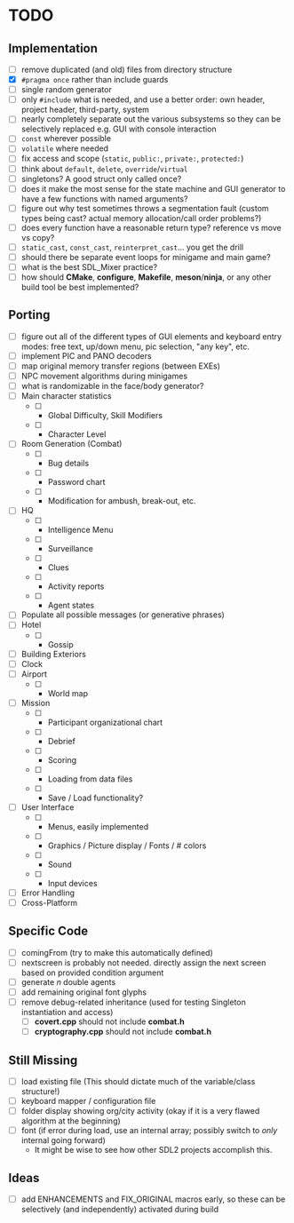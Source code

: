 TODO
====

## Implementation

- [ ] remove duplicated (and old) files from directory structure
- [x] `#pragma once` rather than include guards
- [ ] single random generator
- [ ] only `#include` what is needed, and use a better order: own header, project header, third-party, system
- [ ] nearly completely separate out the various subsystems so they can be selectively replaced e.g. GUI with console interaction
- [ ] `const` wherever possible
- [ ] `volatile` where needed
- [ ] fix access and scope (`static`, `public:`, `private:`, `protected:`)
- [ ] think about `default`, `delete`, `override`/`virtual`
- [ ] singletons? A good struct only called once?
- [ ] does it make the most sense for the state machine and GUI generator to have a few functions with named arguments?
- [ ] figure out why test sometimes throws a segmentation fault (custom types being cast? actual memory allocation/call order problems?)
- [ ] does every function have a reasonable return type? reference vs move vs copy?
- [ ] `static_cast`, `const_cast`, `reinterpret_cast`... you get the drill
- [ ] should there be separate event loops for minigame and main game?
- [ ] what is the best SDL_Mixer practice?
- [ ] how should **CMake**, **configure**, **Makefile**, **meson**/**ninja**, or any other build tool be best implemented?

## Porting

- [ ] figure out all of the different types of GUI elements and keyboard entry modes: free text, up/down menu, pic selection, "any key", etc.
- [ ] implement PIC and PANO decoders
- [ ] map original memory transfer regions (between EXEs)
- [ ] NPC movement algorithms during minigames
- [ ] what is randomizable in the face/body generator?
- [ ] Main character statistics
  - [ ] - Global Difficulty, Skill Modifiers
  - [ ] - Character Level
- [ ] Room Generation (Combat)
  - [ ] - Bug details
  - [ ] - Password chart
  - [ ] - Modification for ambush, break-out, etc.
- [ ] HQ
  - [ ] - Intelligence Menu
  - [ ] - Surveillance
  - [ ] - Clues
  - [ ] - Activity reports
  - [ ] - Agent states
- [ ] Populate all possible messages (or generative phrases)
- [ ] Hotel
  - [ ] - Gossip
- [ ] Building Exteriors
- [ ] Clock
- [ ] Airport
  - [ ] - World map
- [ ] Mission
  - [ ] - Participant organizational chart
  - [ ] - Debrief
  - [ ] - Scoring
  - [ ] - Loading from data files
  - [ ] - Save / Load functionality?
- [ ] User Interface
  - [ ] - Menus, easily implemented
  - [ ] - Graphics / Picture display / Fonts / # colors
  - [ ] - Sound
  - [ ] - Input devices
- [ ] Error Handling
- [ ] Cross-Platform

## Specific Code

- [ ] comingFrom (try to make this automatically defined)
- [ ] nextscreen is probably not needed. directly assign the next screen based on provided condition argument
- [ ] generate *n* double agents
- [ ] add remaining original font glyphs
- [ ] remove debug-related inheritance (used for testing Singleton instantiation and access)
  - [ ] **covert.cpp** should not include **combat.h**
  - [ ] **cryptography.cpp** should not include **combat.h**

## Still Missing

- [ ] load existing file (This should dictate much of the variable/class structure!)
- [ ] keyboard mapper / configuration file
- [ ] folder display showing org/city activity (okay if it is a very flawed algorithm at the beginning)
- [ ] font (if error during load, use an internal array; possibly switch to _only_ internal going forward)
  - It might be wise to see how other SDL2 projects accomplish this.

## Ideas

- [ ] add ENHANCEMENTS and FIX_ORIGINAL macros early, so these can be selectively (and independently) activated during build
